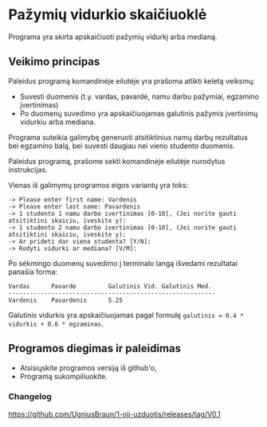 # Pažymių vidurkio skaičiuoklė

Programa yra skirta apskaičiuoti pažymių vidurkį arba medianą.

## Veikimo principas

Paleidus programą komandinėje eilutėje yra prašoma atlikti keletą veiksmų:

- Suvesti duomenis (t.y. vardas, pavardė, namu darbu pažymiai, egzamino įvertinimas)
- Po duomenų suvedimo yra apskaičiuojamas galutinis pažymis įvertinimų vidurkiu arba mediana.

Programa suteikia galimybę generuoti atsitiktinius namų darbų rezultatus bei egzamino balą, bei suvesti daugiau nei vieno studento duomenis.

Paleidus programą, prašome sekti komandinėje eilutėje nurodytus instrukcijas.

Vienas iš galimymų programos eigos variantų yra toks:

```shell
-> Please enter first name: Vardenis
-> Please enter last name: Pavardenis
-> 1 studento 1 namu darbo ivertinimas [0-10], (Jei norite gauti atsitiktini skaiciu, iveskite y): 
-> 1 studento 2 namu darbo ivertinimas [0-10], (Jei norite gauti atsitiktini skaiciu, iveskite y):
-> Ar prideti dar viena studenta? [Y/N]: 
-> Rodyti vidurki ar mediana? [V/M]:
```

Po sėkmingo duomenų suvedimo į terminalo langą išvedami rezultatai panašia forma:

```shell
Vardas      Pavarde         Galutinis Vid. Galutinis Med.
----------------------------------------------------------
Vardenis    Pavardenis      5.25
```

Galutinis vidurkis yra apskaičiuojamas pagal formulę `galutinis = 0.4 * vidurkis + 0.6 * egzaminas`.

## Programos diegimas ir paleidimas

- Atsisiųskite programos versiją iš github'o,
- Programą sukompiliuokite.


### Changelog

https://github.com/UgniusBraun/1-oji-uzduotis/releases/tag/V0.1
